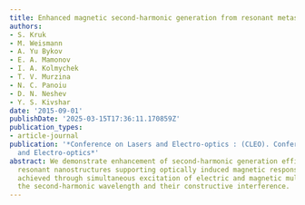 ```yaml
---
title: Enhanced magnetic second-harmonic generation from resonant metasurfaces
authors:
- S. Kruk
- M. Weismann
- A. Yu Bykov
- E. A. Mamonov
- I. A. Kolmychek
- T. V. Murzina
- N. C. Panoiu
- D. N. Neshev
- Y. S. Kivshar
date: '2015-09-01'
publishDate: '2025-03-15T17:36:11.170859Z'
publication_types:
- article-journal
publication: '*Conference on Lasers and Electro-optics : (CLEO). Conference on Lasers
  and Electro-optics*'
abstract: We demonstrate enhancement of second-harmonic generation efficiency in sub-wavelength
  resonant nanostructures supporting optically induced magnetic response. This is
  achieved through simultaneous excitation of electric and magnetic multipoles at
  the second-harmonic wavelength and their constructive interference.
---
```

